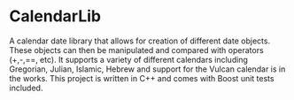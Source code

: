 # CalendarLib
A calendar date library that allows for creation of different date objects. These objects can then be manipulated and compared with operators (+,-,==, etc). It supports a variety of different calendars including Gregorian, Julian, Islamic, Hebrew and support for the Vulcan calendar is in the works. This project is written in C++ and comes with Boost unit tests included.
